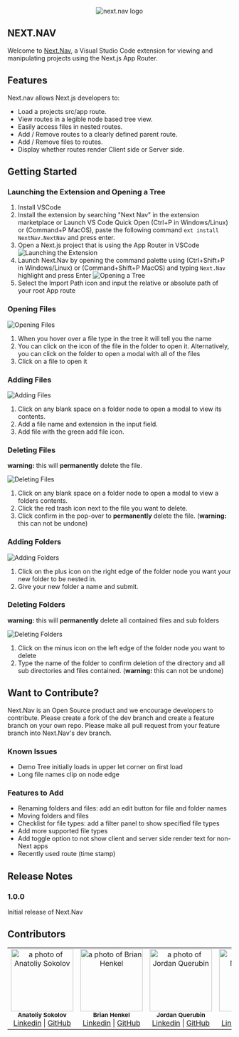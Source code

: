  <p align="center">
  <img src="https://raw.githubusercontent.com/FANFICPDF/Next-Nav/readme/assets/next_nav_logo.png" alt="next.nav logo" />
  </p>

## NEXT.NAV

Welcome to <a href="https://www.next-nav.com" >Next.Nav</a>, a Visual Studio Code extension for viewing and manipulating projects using the Next.js App Router.

## Features

Next.nav allows Next.js developers to:

- Load a projects src/app route.
- View routes in a legible node based tree view.
- Easily access files in nested routes.
- Add / Remove routes to a clearly defined parent route.
- Add / Remove files to routes.
- Display whether routes render Client side or Server side.

## Getting Started

### Launching the Extension and Opening a Tree

1. Install VSCode
2. Install the extension by searching "Next Nav" in the extension marketplace or Launch VS Code Quick Open (Ctrl+P in Windows/Linux) or (Command+P MacOS), paste the following command `ext install NextNav.NextNav` and press enter.
3. Open a Next.js project that is using the App Router in VSCode
   ![Launching the Extension](https://i.imgur.com/10qMgfY.gif 'Launching the Extension')
4. Launch Next.Nav by opening the command palette using (Ctrl+Shift+P in Windows/Linux) or (Command+Shift+P MacOS) and typing `Next.Nav` highlight and press Enter
   ![Opening a Tree](https://i.imgur.com/sVYwqVu.gif 'Opening a Tree')
5. Select the Import Path icon and input the relative or absolute path of your root App route

### Opening Files

![Opening Files](https://i.imgur.com/zDKCPjo.gif 'Opening Files')

1. When you hover over a file type in the tree it will tell you the name
2. You can click on the icon of the file in the folder to open it.
   Alternatively, you can click on the folder to open a modal with all of the files
3. Click on a file to open it

### Adding Files

![Adding Files](https://i.imgur.com/xdraVMG.gif 'Adding Files')

1. Click on any blank space on a folder node to open a modal to view its contents.
2. Add a file name and extension in the input field.
3. Add file with the green add file icon.

### Deleting Files

**warning:** this will **permanently** delete the file.

![Deleting Files](https://i.imgur.com/U4KE5DN.gif 'Deleting Files')

1. Click on any blank space on a folder node to open a modal to view a folders contents.
2. Click the red trash icon next to the file you want to delete.
3. Click confirm in the pop-over to **permanently** delete the file. (**warning:** this can not be undone)

### Adding Folders

![Adding Folders](https://i.imgur.com/2b3FngG.gif 'Adding Folders')

1. Click on the plus icon on the right edge of the folder node you want your new folder to be nested in.
2. Give your new folder a name and submit.

### Deleting Folders

**warning:** this will **permanently** delete all contained files and sub folders

![Deleting Folders](https://i.imgur.com/qXMlm0Y.gif 'Deleting Folders')

1. Click on the minus icon on the left edge of the folder node you want to delete
2. Type the name of the folder to confirm deletion of the directory and all sub directories and files contained. (**warning:** this can not be undone)

## Want to Contribute?

Next.Nav is an Open Source product and we encourage developers to contribute. Please create a fork of the dev branch and create a feature branch on your own repo. Please make all pull request from your feature branch into Next.Nav's dev branch.

### Known Issues

- Demo Tree initially loads in upper let corner on first load
- Long file names clip on node edge

### Features to Add

- Renaming folders and files: add an edit button for file and folder names
- Moving folders and files
- Checklist for file types: add a filter panel to show specified file types
- Add more supported file types
- Add toggle option to not show client and server side render text for non-Next apps
- Recently used route (time stamp)

## Release Notes

### 1.0.0

Initial release of Next.Nav

## Contributors

<table>
  <tr>
    <td align="center">
      <img src="https://avatars.githubusercontent.com/u/137316253?v=4" width="140px;" alt="a photo of Anatoliy Sokolov"/>
      <br />
      <sub><b>Anatoliy Sokolov</b></sub>
      <br />
      <a href="https://www.linkedin.com/in/anatoliy-sokolov/">Linkedin</a> |
      <a href="https://github.com/AnatoliySokolov98">GitHub</a>
    </td>
     <td align="center">
      <img src="https://avatars.githubusercontent.com/u/18522517?v=4" width="140px;" alt="a photo of Brian Henkel"/>
      <br />
      <sub><b>Brian Henkel</b></sub>
      <br />
      <a href="https://www.linkedin.com/in/b-henkel/">Linkedin</a> |
      <a href="https://github.com/FANFICPDF">GitHub</a>
    </td> <td align="center">
      <img src="https://avatars.githubusercontent.com/u/106214861?v=4" width="140px;" alt="a photo of Jordan Querubin"/>
      <br />
      <sub><b>Jordan Querubin</b></sub>
      <br />
      <a href="https://www.linkedin.com/in/jordanquerubin/">Linkedin</a> |
      <a href="https://github.com/jequerubin">GitHub</a>
    </td> <td align="center">
      <img src="https://avatars.githubusercontent.com/u/122189452?v=4" width="140px;" alt="a photo of Nathan Peel"/>
      <br />
      <sub><b>Nathan Peel</b></sub>
      <br />
      <a href="https://www.linkedin.com/in/nathaniel-peel/">Linkedin</a> |
      <a href="https://github.com/nathanpeel">GitHub</a>
    </td>     
  </tr>
</table>
